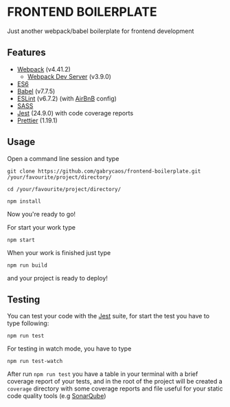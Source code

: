 # FRONTEND BOILERPLATE

Just another webpack/babel boilerplate for frontend development

## Features

- [Webpack](https://webpack.js.org/concepts) (v4.41.2)
  - [Webpack Dev Server](https://github.com/webpack/webpack-dev-server) (v3.9.0)
- [ES6](https://www.ecma-international.org/ecma-262/6.0/)
- [Babel](https://babeljs.io/docs/en/) (v7.7.5)
- [ESLint](https://eslint.org/docs/user-guide/getting-started) (v6.7.2) (with [AirBnB](https://github.com/airbnb/javascript) config)
- [SASS](https://sass-lang.com/guide)
- [Jest](https://jestjs.io/docs/en/getting-started) (24.9.0) with code coverage reports
- [Prettier](https://prettier.io/docs/en/install.html) (1.19.1)

## Usage

Open a command line session and type

`git clone https://github.com/gabrycaos/frontend-boilerplate.git /your/favourite/project/directory/`

`cd /your/favourite/project/directory/`

`npm install`

Now you're ready to go!

For start your work type

`npm start`

When your work is finished just type

`npm run build`

and your project is ready to deploy!

## Testing

You can test your code with the [Jest](https://jestjs.io/docs/en/getting-started) suite, for start the test you have to type following:

`npm run test`

For testing in watch mode, you have to type

`npm run test-watch`

After run `npm run test` you have a table in your terminal with a brief coverage report of your tests, and in the root of the project will be created a `coverage` directory with some coverage reports and file useful for your static code quality tools (e.g [SonarQube](https://www.sonarqube.org/))

